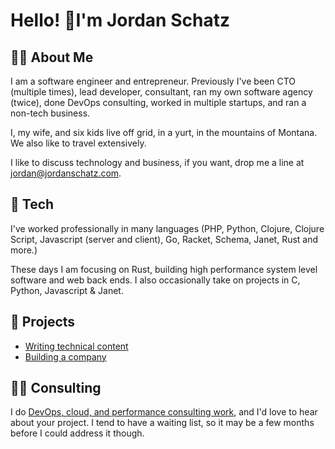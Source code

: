 # Hello! 👋I'm Jordan Schatz

## 👨‍💻 About Me

I am a software engineer and entrepreneur. Previously I've been CTO (multiple
times), lead developer, consultant, ran my own software agency (twice), done
DevOps consulting, worked in multiple startups, and ran a non-tech business.

I, my wife, and six kids live off grid, in a yurt, in the mountains of Montana.
We also like to travel extensively.

I like to discuss technology and business, if you want, drop me a line at
jordan@jordanschatz.com.


## 🔧 Tech

I've worked professionally in many languages (PHP, Python, Clojure, Clojure
Script, Javascript (server and client), Go, Racket, Schema, Janet, Rust and more.)

These days I am focusing on Rust, building high performance system level
software and web back ends. I also occasionally take on projects in C, Python,
Javascript & Janet.


## 🚀 Projects

- [Writing technical content](https://jordanschatz.com/writing.html)
- [Building a company](https://tritondocker.cloud/)


## 🧙‍♂️ Consulting

I do [DevOps, cloud, and performance consulting
work](https://jordanschatz.com/), and I'd love to hear about your project. I
tend to have a waiting list, so it may be a few months before I could address it
though.
